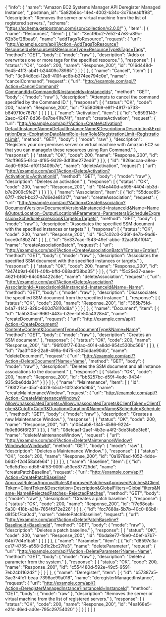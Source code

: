 {
  "info": {
    "name": "Amazon EC2 Systems Manager API Deregister Managed Instance",
    "_postman_id": "5a82b8bc-14e4-4002-b34c-3c76aeabff98",
    "description": "Removes the server or virtual machine from the list of registered servers.",
    "schema": "https://schema.getpostman.com/json/collection/v2.0.0/"
  },
  "item": [
    {
      "name": "Resources",
      "item": [
        {
          "id": "3ecf9bc2-7e52-47e8-a89c-62b3ef28baa9",
          "name": "addTagsToResource",
          "request": {
            "url": "http://example.com/api/?Action=AddTagsToResource?ResourceId=ResourceId&ResourceType=ResourceType&Tags=Tags",
            "method": "GET",
            "body": {
              "mode": "raw"
            },
            "description": "Adds or overwrites one or more tags for the specified resource."
          },
          "response": [
            {
              "status": "OK",
              "code": 200,
              "name": "Response_200",
              "id": "016d448d-9e45-41f3-ab41-b24409c78985"
            }
          ]
        }
      ]
    },
    {
      "name": "Cancel",
      "item": [
        {
          "id": "3c94d6cd-12e8-410f-ac6b-b374ee794c0e",
          "name": "cancelCommand",
          "request": {
            "url": "http://example.com/api/?Action=CancelCommand?CommandId=CommandId&InstanceIds=InstanceIds",
            "method": "GET",
            "body": {
              "mode": "raw"
            },
            "description": "Attempts to cancel the command specified by the Command ID."
          },
          "response": [
            {
              "status": "OK",
              "code": 200,
              "name": "Response_200",
              "id": "7b5809b9-e9f1-4917-b733-b849710c767b"
            }
          ]
        }
      ]
    },
    {
      "name": "Activation",
      "item": [
        {
          "id": "c8593143-2aec-4247-8d36-6e7be41fe74f",
          "name": "createActivation",
          "request": {
            "url": "http://example.com/api/?Action=CreateActivation?DefaultInstanceName=DefaultInstanceName&Description=Description&ExpirationDate=ExpirationDate&IamRole=IamRole&RegistrationLimit=RegistrationLimit",
            "method": "GET",
            "body": {
              "mode": "raw"
            },
            "description": "Registers your on-premises server or virtual machine with Amazon EC2 so that you can manage\n   these resources using Run Command."
          },
          "response": [
            {
              "status": "OK",
              "code": 200,
              "name": "Response_200",
              "id": "9cff9655-61ca-4f95-9d29-3df3be272ed6"
            }
          ]
        },
        {
          "id": "826accaa-a8ea-4cd0-9934-df0113409b7e",
          "name": "deleteActivation",
          "request": {
            "url": "http://example.com/api/?Action=DeleteActivation?ActivationId=ActivationId",
            "method": "GET",
            "body": {
              "mode": "raw"
            },
            "description": "Deletes an activation."
          },
          "response": [
            {
              "status": "OK",
              "code": 200,
              "name": "Response_200",
              "id": "0f4e440d-a595-4404-bb3d-b7e2909c9fe2"
            }
          ]
        }
      ]
    },
    {
      "name": "Association",
      "item": [
        {
          "id": "55dcec85-67f7-49c1-bc27-a7d6e2e81317",
          "name": "createAssociation",
          "request": {
            "url": "http://example.com/api/?Action=CreateAssociation?DocumentVersion=DocumentVersion&InstanceId=InstanceId&Name=Name&OutputLocation=OutputLocation&Parameters=Parameters&ScheduleExpression=ScheduleExpression&Targets=Targets",
            "method": "GET",
            "body": {
              "mode": "raw"
            },
            "description": "Associates the specified SSM document with the specified instances or targets."
          },
          "response": [
            {
              "status": "OK",
              "code": 200,
              "name": "Response_200",
              "id": "9c7c02c0-2d6f-4e7b-9ad6-bcce0d18b274"
            }
          ]
        },
        {
          "id": "5e337cac-f543-49ef-abbc-32aaf0b1f0f4",
          "name": "createAssociationBatch",
          "request": {
            "url": "http://example.com/api/?Action=CreateAssociationBatch?Entries=Entries",
            "method": "GET",
            "body": {
              "mode": "raw"
            },
            "description": "Associates the specified SSM document with the specified instances or targets."
          },
          "response": [
            {
              "status": "OK",
              "code": 200,
              "name": "Response_200",
              "id": "9474b9a1-6611-40fb-bffd-068adf38bd35"
            }
          ]
        },
        {
          "id": "f5c25e37-aaee-4621-bf60-64c084422c8e",
          "name": "deleteAssociation",
          "request": {
            "url": "http://example.com/api/?Action=DeleteAssociation?AssociationId=AssociationId&InstanceId=InstanceId&Name=Name",
            "method": "GET",
            "body": {
              "mode": "raw"
            },
            "description": "Disassociates the specified SSM document from the specified instance."
          },
          "response": [
            {
              "status": "OK",
              "code": 200,
              "name": "Response_200",
              "id": "365b75fd-b4a7-4142-828c-800d78110d8a"
            }
          ]
        }
      ]
    },
    {
      "name": "Document",
      "item": [
        {
          "id": "1a5b305d-9661-443c-b2ee-bfe50a4328e4",
          "name": "createDocument",
          "request": {
            "url": "http://example.com/api/?Action=CreateDocument?Content=Content&DocumentType=DocumentType&Name=Name",
            "method": "GET",
            "body": {
              "mode": "raw"
            },
            "description": "Creates an SSM document."
          },
          "response": [
            {
              "status": "OK",
              "code": 200,
              "name": "Response_200",
              "id": "96f00f77-63ac-4014-a8dd-954c530bc566"
            }
          ]
        },
        {
          "id": "7aa3f108-22a8-499a-9475-c305ddae90db",
          "name": "deleteDocument",
          "request": {
            "url": "http://example.com/api/?Action=DeleteDocument?Name=Name",
            "method": "GET",
            "body": {
              "mode": "raw"
            },
            "description": "Deletes the SSM document and all instance associations to the document."
          },
          "response": [
            {
              "status": "OK",
              "code": 200,
              "name": "Response_200",
              "id": "bb5257bc-d59f-4edc-9434-935dbe6dda34"
            }
          ]
        }
      ]
    },
    {
      "name": "Maintenance",
      "item": [
        {
          "id": "793f27ce-d5af-4d28-b5c0-10f2a8e1c9b5",
          "name": "createMaintenanceWindow",
          "request": {
            "url": "http://example.com/api/?Action=CreateMaintenanceWindow?AllowUnassociatedTargets=AllowUnassociatedTargets&ClientToken=ClientToken&Cutoff=Cutoff&Duration=Duration&Name=Name&Schedule=Schedule",
            "method": "GET",
            "body": {
              "mode": "raw"
            },
            "description": "Creates a new Maintenance Window."
          },
          "response": [
            {
              "status": "OK",
              "code": 200,
              "name": "Response_200",
              "id": "a1054ab8-1345-4586-9224-fb0e806f6f23"
            }
          ]
        },
        {
          "id": "08efcaa1-2ae1-4b3e-a4f2-3de3fa8e3fe6",
          "name": "deleteMaintenanceWindow",
          "request": {
            "url": "http://example.com/api/?Action=DeleteMaintenanceWindow?WindowId=WindowId",
            "method": "GET",
            "body": {
              "mode": "raw"
            },
            "description": "Deletes a Maintenance Window."
          },
          "response": [
            {
              "status": "OK",
              "code": 200,
              "name": "Response_200",
              "id": "0a1978ad-f052-4dde-b6d2-f2d458abfe64"
            }
          ]
        }
      ]
    },
    {
      "name": "Baseline",
      "item": [
        {
          "id": "e8c5d1cc-dd56-4f53-909f-a53ee87725dd",
          "name": "createPatchBaseline",
          "request": {
            "url": "http://example.com/api/?Action=CreatePatchBaseline?ApprovalRules=ApprovalRules&ApprovedPatches=ApprovedPatches&ClientToken=ClientToken&Description=Description&GlobalFilters=GlobalFilters&Name=Name&RejectedPatches=RejectedPatches",
            "method": "GET",
            "body": {
              "mode": "raw"
            },
            "description": "Creates a patch baseline."
          },
          "response": [
            {
              "status": "OK",
              "code": 200,
              "name": "Response_200",
              "id": "f7e68cab-5a30-418b-a3fa-7654fd72e226"
            }
          ]
        },
        {
          "id": "fcc7688a-5b7b-40c0-86b8-d815bf7ca0cd",
          "name": "deletePatchBaseline",
          "request": {
            "url": "http://example.com/api/?Action=DeletePatchBaseline?BaselineId=BaselineId",
            "method": "GET",
            "body": {
              "mode": "raw"
            },
            "description": "Deletes a patch baseline."
          },
          "response": [
            {
              "status": "OK",
              "code": 200,
              "name": "Response_200",
              "id": "0bda8e77-f8e0-40ef-b7b7-64b77d4e1ba5"
            }
          ]
        }
      ]
    },
    {
      "name": "Parameter",
      "item": [
        {
          "id": "d8597c3a-ce17-4755-a558-2d1c2bc27fe3",
          "name": "deleteParameter",
          "request": {
            "url": "http://example.com/api/?Action=DeleteParameter?Name=Name",
            "method": "GET",
            "body": {
              "mode": "raw"
            },
            "description": "Delete a parameter from the system."
          },
          "response": [
            {
              "status": "OK",
              "code": 200,
              "name": "Response_200",
              "id": "c554480d-592e-49c5-9591-7eb24b1162d2"
            }
          ]
        }
      ]
    },
    {
      "name": "Deregister",
      "item": [
        {
          "id": "b57387a5-3ac3-4fe1-beaa-7398ae99a018",
          "name": "deregisterManagedInstance",
          "request": {
            "url": "http://example.com/api/?Action=DeregisterManagedInstance?InstanceId=InstanceId",
            "method": "GET",
            "body": {
              "mode": "raw"
            },
            "description": "Removes the server or virtual machine from the list of registered servers."
          },
          "response": [
            {
              "status": "OK",
              "code": 200,
              "name": "Response_200",
              "id": "4ea168e5-e2fd-46ed-ad0e-795c29754020"
            }
          ]
        }
      ]
    }
  ]
}